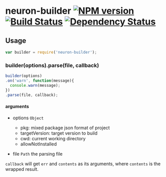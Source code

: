 # neuron-builder [![NPM version](https://badge.fury.io/js/neuron-builder.png)](http://badge.fury.io/js/neuron-builder) [![Build Status](https://travis-ci.org/cortexjs/neuron-builder.png?branch=master)](https://travis-ci.org/cortexjs/neuron-builder) [![Dependency Status](https://gemnasium.com/cortexjs/neuron-builder.png)](https://gemnasium.com/cortexjs/neuron-builder)

## Usage

```js
var builder = require('neuron-builder');
```

### builder(options).parse(file, callback)

```js
builder(options)
.on('warn', function(message){
  console.warn(message);
})
.parse(file, callback);
```

#### arguments
- options `Object`
  - pkg: mixed package json format of project
  - targetVersion: target version to build
  - cwd: current working directory
  - allowNotInstalled
  
- file `Path` the parsing file


`callback` will get `err` and `contents` as its arguments, where `contents` is the wrapped result.